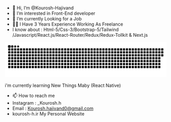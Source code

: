 - 👋 Hi, I’m @Kourosh-Hajivand
- 👀 I’m interested in Front-End developer
- 🌱 I’m currently Looking for a Job
- 👨‍💻 I Have 3 Years Experience Working As Freelance 
- I know about : Html-5/Css-3/Bootstrap-5/Tailwind
/Javascript/React.js/React-Router/Redux/Redux-Tollkit & Next.js

<a href=#><img src="contributions.svg"></a>

i'm currently learning New Things Maby (React Native)

- 📫 How to reach me 
- Instagram : _Kourosh.h
- Email : Kourosh.hajivand0@gmail.com
- kourosh-h.ir My Personal Website
